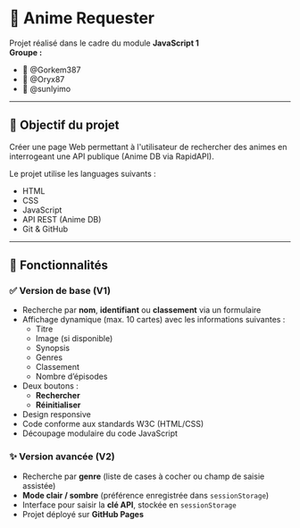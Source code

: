 # 🎌 Anime Requester

Projet réalisé dans le cadre du module **JavaScript 1**  
**Groupe :**
- 👤 @Gorkem387
- 👤 @Oryx87
- 👤 @sunlyimo

---

## 📌 Objectif du projet

Créer une page Web permettant à l'utilisateur de rechercher des animes en interrogeant une API publique (Anime DB via RapidAPI).

Le projet utilise les languages suivants :

- HTML
- CSS
- JavaScript
- API REST (Anime DB)
- Git & GitHub

---

## 🔧 Fonctionnalités

### ✅ Version de base (V1)

- Recherche par **nom**, **identifiant** ou **classement** via un formulaire
- Affichage dynamique (max. 10 cartes) avec les informations suivantes :
  - Titre
  - Image (si disponible)
  - Synopsis
  - Genres
  - Classement
  - Nombre d’épisodes
- Deux boutons :
  - **Rechercher**
  - **Réinitialiser**
- Design responsive
- Code conforme aux standards W3C (HTML/CSS)
- Découpage modulaire du code JavaScript

### ✨ Version avancée (V2)

- Recherche par **genre** (liste de cases à cocher ou champ de saisie assistée)
- **Mode clair / sombre** (préférence enregistrée dans `sessionStorage`)
- Interface pour saisir la **clé API**, stockée en `sessionStorage`
- Projet déployé sur **GitHub Pages**

